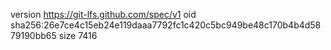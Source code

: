 version https://git-lfs.github.com/spec/v1
oid sha256:26e7ce4c15eb24e119daaa7792fc1c420c5bc949be48c170b4b4d5879190bb65
size 7416
